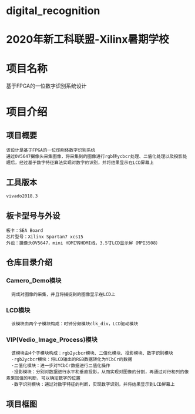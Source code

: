# digital_recognition
# 2020年新工科联盟-Xilinx暑期学校

# 项目名称
  基于FPGA的一位数字识别系统设计
# 项目介绍
## 项目概要
    该设计是基于FPGA的一位印刷体数字识别系统
    通过OV5647摄像头采集图像，将采集到的图像进行rgb转ycbcr处理、二值化处理以及投影处理后，经过基于数字特征算法实现对数字的识别，并将结果显示在LCD屏幕上
## 工具版本
    vivado2018.3
## 板卡型号与外设
    板卡：SEA Board
    芯片型号：Xilinx Spartan7 xcs15
    外设：摄像头OV5647，mini HDMI转HDMI线，3.5寸LCD显示屏（MPI3508）
 ## 仓库目录介绍
  ### Camero_Demo模块
      完成对图像的采集，并且将捕捉到的图像显示在LCD上
  ### LCD模块
      该模块由两个子模块构成：时钟分频模块clk_div，LCD驱动模块
  ### VIP(Vedio_Image_Process)模块
      该模块由4个子模块构成：rgb2ycbcr模块、二值化模块、投影模块、数字识别模块
      ·rgb2ycbcr模块：将LCD输出的RGB数据转化为YCbCr的数据
      ·二值化模块：进一步对YCbCr数据进行二值化操作
      ·投影模块：分别对数据进行水平和垂直投影，从而实现对图像的分割，再通过对行和列的像素累加值的判断，可以确定数字的位置
      ·数字识别模块：通过对数字特征的判断，实现数字识别，并将结果显示到LCD屏幕上
## 项目框图
